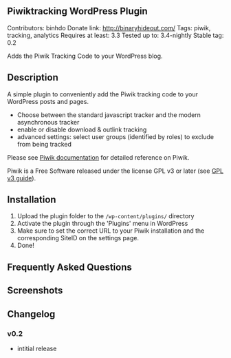 ## Piwiktracking WordPress Plugin
Contributors: binhdo
Donate link: http://binaryhideout.com/
Tags: piwik, tracking, analytics
Requires at least: 3.3
Tested up to: 3.4-nightly
Stable tag: 0.2

Adds the Piwik Tracking Code to your WordPress blog.

## Description

A simple plugin to conveniently add the Piwik tracking code to your WordPress posts and pages.

* Choose between the standard javascript tracker and the modern asynchronous tracker 
* enable or disable download & outlink tracking
* advanced settings: select user groups (identified by roles) to exclude from being tracked

Please see [Piwik documentation](http://piwik.org/docs/javascript-tracking/ "Piwik documtation") for detailed reference on Piwik.

Piwik is a Free Software released under the license GPL v3 or later (see [GPL v3 guide](http://www.gnu.org/licenses/quick-guide-gplv3.html)).

## Installation

1. Upload the plugin folder to the `/wp-content/plugins/` directory
2. Activate the plugin through the 'Plugins' menu in WordPress
3. Make sure to set the correct URL to your Piwik installation and the corresponding SiteID on the settings page.
4. Done! 

## Frequently Asked Questions

## Screenshots

## Changelog

### v0.2 

* intitial release